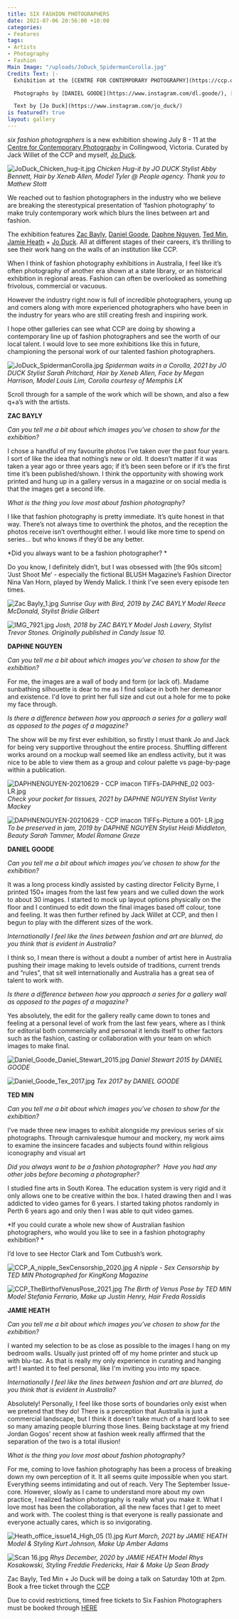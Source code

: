 ```yaml
---
title: SIX FASHION PHOTOGRAPHERS
date: 2021-07-06 20:56:00 +10:00
categories:
- Features
tags:
- Artists
- Photography
- Fashion
Main Image: "/uploads/JoDuck_SpidermanCorolla.jpg"
Credits Text: |-
  Exhibition at the [CENTRE FOR CONTEMPORARY PHOTOGRAPHY](https://ccp.org.au/) 8-11 July 2021

  Photographs by [DANIEL GOODE](https://www.instagram.com/dl.goode/), [ZAC BAYLY](https://www.instagram.com/zacbayly/), [JAMIE HEATH](https://www.instagram.com/jamie_heath/?hl=en), [DAPHNE NGUYEN](https://www.instagram.com/daphnenguyen__/?hl=en), [TED MIN](https://www.instagram.com/tedminted/) & [JO DUCK ](https://www.instagram.com/jo_duck/)

  Text by [Jo Duck](https://www.instagram.com/jo_duck/)
is featured?: true
layout: gallery
---
```


*six fashion photographers* is a new exhibition showing July 8 - 11 at the [Centre for Contemporary Photography](https://ccp.org.au/) in Collingwood, Victoria. Curated by Jack Willet of the CCP and myself, [Jo Duck](http://www.joduck.com/).

![JoDuck_Chicken_hug-it.jpg](/uploads/JoDuck_Chicken_hug-it.jpg)
*Chicken Hug-it by JO DUCK
Stylist Abby Bennett, Hair by Xeneb Allen, Model Tyler @ People agency. Thank you to Mathew Stott*

We reached out to fashion photographers in the industry who we believe are breaking the stereotypical presentation of ‘fashion photography’ to make truly contemporary work which blurs the lines between art and fashion. 

The exhibition features [Zac Bayly](https://www.instagram.com/zacbayly/), [Daniel Goode](https://www.danielgoodephoto.com/), [Daphne Nguyen](https://www.instagram.com/daphnenguyen__/?hl=en), [Ted Min](https://www.tedmin.net/), [Jamie Heath](https://www.instagram.com/jamie_heath/?hl=en) + [Jo Duck](https://www.instagram.com/jo_duck/). All at different stages of their careers, it’s thrilling to see their work hang on the walls of an institution like CCP. 

When I think of fashion photography exhibitions in Australia, I feel like it’s often photography of another era shown at a state library, or an historical exhibition in regional areas. 
Fashion can often be overlooked as something frivolous, commercial or vacuous. 

However the industry right now is full of incredible photographers, young up and comers along with more experienced photographers who have been in the industry for years who are still creating fresh and inspiring work.

I hope other galleries can see what CCP are doing by showing a contemporary line up of fashion photographers and see the worth of our local talent. I would love to see more exhibitions like this in future, championing the personal work of our talented fashion photographers.

![JoDuck_SpidermanCorolla.jpg](/uploads/JoDuck_SpidermanCorolla.jpg)
*Spiderman waits in a Corolla, 2021 by JO DUCK 
Stylist Sarah Pritchard, Hair by Xeneb Allen, Face by Megan Harrison, Model Louis Lim, Corolla courtesy of Memphis LK*


Scroll through for a sample of the work which will be shown, and also a few q+a’s with the artists.


**ZAC BAYLY**

*Can you tell me a bit about which images you’ve chosen to show for the exhibition?*

I chose a handful of my favourite photos I’ve taken over the past four years. I sort of like the idea that nothing’s new or old. It doesn’t matter if it was taken a year ago or three years ago; if it’s been seen before or if it’s the first time it’s been published/shown. I think the opportunity with showing work printed and hung up in a gallery versus in a magazine or on social media is that the images get a second life. 

*What is the thing you love most about fashion photography?*

I like that fashion photography is pretty immediate. It’s quite honest in that way. There’s not always time to overthink the photos, and the reception the photos receive isn’t overthought either. I would like more time to spend on series... but who knows if they’d be any better. 

*Did you always want to be a fashion photographer? * 

Do you know, I definitely didn’t, but I was obsessed with [the 90s sitcom] ‘Just Shoot Me’ - especially the fictional BLUSH Magazine’s Fashion Director Nina Van Horn, played by Wendy Malick. I think I’ve seen every episode ten times. 

![Zac Bayly_1.jpg](/uploads/Zac%20Bayly_1.jpg)
*Sunrise Guy with Bird, 2019 by ZAC BAYLY* 
*Model Reece McDonald, Stylist Bridie Gilbert*

![IMG_7921.jpg](/uploads/IMG_7921.jpg)
*Josh, 2018 by ZAC BAYLY*
*Model Josh Lavery, Stylist Trevor Stones. Originally published in Candy Issue 10.* 


**DAPHNE NGUYEN**

*Can you tell me a bit about which images you’ve chosen to show for the exhibition?*

For me, the images are a wall of body and form (or lack of). Madame sunbathing silhouette is dear to me as I find solace in both her demeanor and existence. I'd love to print her full size and cut out a hole for me to poke my face through.  

*Is there a difference between how you approach a series for a gallery wall as opposed to the pages of a magazine?*

The show will be my first ever exhibition, so firstly I must thank Jo and Jack for being very supportive throughout the entire process. Shuffling different works around on a mockup wall seemed like an endless activity, but it was nice to be able to view them as a group and colour palette vs page-by-page within a publication.

![DAPHNENGUYEN-20210629 - CCP imacon TIFFs-DAPHNE_02 003- LR.jpg](/uploads/DAPHNENGUYEN-20210629%20-%20CCP%20imacon%20TIFFs-DAPHNE_02%20003-%20LR.jpg)
*Check your pocket for tissues, 2021 by DAPHNE NGUYEN*
*Stylist Verity Mackey*

![DAPHNENGUYEN-20210629 - CCP imacon TIFFs-Picture a 001- LR.jpg](/uploads/DAPHNENGUYEN-20210629%20-%20CCP%20imacon%20TIFFs-Picture%20a%20001-%20LR.jpg)
*To be preserved in jam, 2019 by DAPHNE NGUYEN*
*Stylist Heidi Middleton, Beauty Sarah Tammer,  Model Romane Greze*


**DANIEL GOODE**

*Can you tell me a bit about which images you’ve chosen to show for the exhibition?*

It was a long process kindly assisted by casting director Felicity Byrne, I printed 150+ images from the last few years and we culled down the work to about 30 images. I started to mock up layout options physically on the floor and I continued to edit down the final images based off colour, tone and feeling. It was then further refined by Jack Willet at CCP, and then I begun to play with the different sizes of the work.

*Internationally I feel like the lines between fashion and art are blurred, do you think that is evident in Australia?*

I think so, I mean there is without a doubt a number of artist here in Australia pushing their image making to levels outside of traditions, current trends and “rules”, that sit well internationally and Australia has a great sea of talent to work with.

*Is there a difference between how you approach a series for a gallery wall as opposed to the pages of a magazine?*

Yes absolutely, the edit for the gallery really came down to tones and feeling at a personal level of work from the last few years, where as I think for editorial both commercially and personal it lends itself to other factors such as the fashion, casting or collaboration with your team on which images to make final.

![Daniel_Goode_Daniel_Stewart_2015.jpg](/uploads/Daniel_Goode_Daniel_Stewart_2015.jpg)
*Daniel Stewart 2015 by DANIEL GOODE*

![Daniel_Goode_Tex_2017.jpg](/uploads/Daniel_Goode_Tex_2017.jpg)
*Tex 2017 by DANIEL GOODE*


**TED MIN**

*Can you tell me a bit about which images you’ve chosen to show for the exhibition?*

I’ve made three new images to exhibit alongside my previous series of six photographs. Through carnivalesque humour and mockery, my work aims to examine the insincere facades and subjects found within religious iconography and visual art


*Did you always want to be a fashion photographer?  Have you had any other jobs before becoming a photographer?*

I studied fine arts in South Korea. The education system is very rigid and it only allows one to be creative within the box. I hated drawing then and I was addicted to video games for 6 years. I started taking photos randomly in Perth 6 years ago and only then I was able to quit video games.  

*If you could curate a whole new show of Australian fashion photographers, who would you like to see in a fashion photography exhibition? *

I’d love to see Hector Clark and Tom Cutbush’s work. 

![CCP_A_nipple_SexCensorship_2020.jpg](/uploads/CCP_A_nipple_SexCensorship_2020.jpg)
*A nipple - Sex Censorship by TED MIN*
*Photographed for KingKong Magazine*

![CCP_TheBirthofVenusPose_2021.jpg](/uploads/CCP_TheBirthofVenusPose_2021.jpg)
*The Birth of Venus Pose by TED MIN*
*Model Stefania Ferrario, Make up Justin Henry, Hair Freda Rossidis*


**JAMIE HEATH**

*Can you tell me a bit about which images you’ve chosen to show for the exhibition?*

I wanted my selection to be as close as possible to the images I hang on my bedroom walls. Usually just printed off of my home printer and stuck up with blu-tac. As that is really my only experience in curating and hanging art! I wanted it to feel personal, like I'm inviting you into my space. 


*Internationally I feel like the lines between fashion and art are blurred, do you think that is evident in Australia?*

Absolutely! Personally, I feel like those sorts of boundaries only exist when we pretend that they do! There is a perception that Australia is just a commercial landscape, but I think it doesn't take much of a hard look to see so many amazing people blurring those lines. Being backstage at my friend Jordan Gogos' recent show at fashion week really affirmed that the separation of the two is a total illusion!


*What is the thing you love most about fashion photography?*

For me, coming to love fashion photography has been a process of breaking down my own perception of it. It all seems quite impossible when you start. Everything seems intimidating and out of reach. Very The September Issue-core. However, slowly as I came to understand more about my own practice, I realized fashion photography is really what you make it. What I love most has been the collaboration, all the new faces that I get to meet and work with. The coolest thing is that everyone is really passionate and everyone actually cares, which is so invigorating. 

![Heath_office_issue14_High_05 (1).jpg](/uploads/Heath_office_issue14_High_05%20(1).jpg)
*Kurt March, 2021 by JAMIE HEATH*
*Model & Styling Kurt Johnson, Make Up Amber Adams*


![Scan 16.jpg](/uploads/Scan%2016.jpg)
*Rhys December, 2020 by JAMIE HEATH*
*Model Rhys Kosakowski, Styling Freddie Fredericks, Hair & Make Up Sean Brady*






Zac Bayly, Ted Min + Jo Duck will be doing a talk on Saturday 10th at 2pm. Book a free ticket through the [CCP](https://ccp.org.au/)



Due to covid restrictions, timed free tickets to Six Fashion Photographers must be booked through [HERE](https://www.eventbrite.com.au/e/visit-six-fashion-photographers-and-the-huxleys-places-of-worship-tickets-159750282395) 

